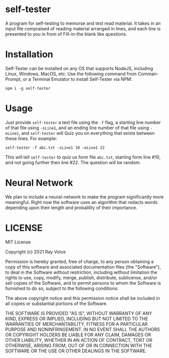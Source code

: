 # self-tester
A program for self-testing to memorse and test read material. It takes in an input file compraised of reading material arranged in lines, and each line is presented to you in from of Fill-in-the blank like questions.

# Installation
Self-Tester can be installed on any OS that supports NodeJS, including Linux, Windows, MacOS, etc.
Use the following command from Comman-Prompt, or a Terminal Emulator to install Self-Tester via NPM:
```
npm i -g self-tester
```

# Usage
Just provide `self-tester` a text file using the `-f` flag, a starting line number of that file using `-sLine1`, and an ending line number of that file using `-eLine1`, and `self-tester` will Quiz you on everything that exists between these lines. For example:
```
self-tester -f abc.txt -sLine1 10 -eLine1 22
```
This will tell `self-tester` to quiz us form file `abc.txt`, starting form line #10, and not going further then line #22. The question will be random.

# Neural Network
We plan to include a neural-network to make the program significantly more meaningful. Right now the software uses an algorithm that redacts words depending upon their length and probalility of their importance.

# LICENSE
MIT License

Copyright (c) 2021 Ray Voice

Permission is hereby granted, free of charge, to any person obtaining a copy
of this software and associated documentation files (the "Software"), to deal
in the Software without restriction, including without limitation the rights
to use, copy, modify, merge, publish, distribute, sublicense, and/or sell
copies of the Software, and to permit persons to whom the Software is
furnished to do so, subject to the following conditions:

The above copyright notice and this permission notice shall be included in all
copies or substantial portions of the Software.

THE SOFTWARE IS PROVIDED "AS IS", WITHOUT WARRANTY OF ANY KIND, EXPRESS OR
IMPLIED, INCLUDING BUT NOT LIMITED TO THE WARRANTIES OF MERCHANTABILITY,
FITNESS FOR A PARTICULAR PURPOSE AND NONINFRINGEMENT. IN NO EVENT SHALL THE
AUTHORS OR COPYRIGHT HOLDERS BE LIABLE FOR ANY CLAIM, DAMAGES OR OTHER
LIABILITY, WHETHER IN AN ACTION OF CONTRACT, TORT OR OTHERWISE, ARISING FROM,
OUT OF OR IN CONNECTION WITH THE SOFTWARE OR THE USE OR OTHER DEALINGS IN THE
SOFTWARE.

